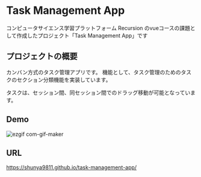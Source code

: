 # Task Management App

コンピュータサイエンス学習プラットフォーム Recursion のvueコースの課題として作成したプロジェクト「Task Management App」です

## プロジェクトの概要

カンバン方式のタスク管理アプリです。
機能として、タスク管理のためのタスクのセクション分類機能を実装しています。

タスクは、セッション間、同セッション間でのドラッグ移動が可能となっています。

## Demo

![ezgif com-gif-maker](https://user-images.githubusercontent.com/64852663/213924173-84cbede9-0013-4c85-89af-3ccb470bc59c.gif)


## URL

https://shunya9811.github.io/task-management-app/
